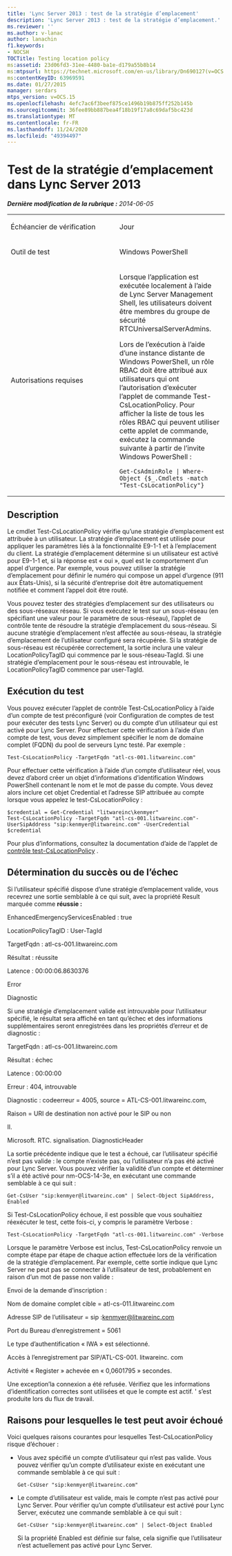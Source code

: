 ```yaml
---
title: 'Lync Server 2013 : test de la stratégie d’emplacement'
description: 'Lync Server 2013 : test de la stratégie d’emplacement.'
ms.reviewer: ''
ms.author: v-lanac
author: lanachin
f1.keywords:
- NOCSH
TOCTitle: Testing location policy
ms:assetid: 23d06fd3-31ee-4480-ba1e-d179a55b8b14
ms:mtpsurl: https://technet.microsoft.com/en-us/library/Dn690127(v=OCS.15)
ms:contentKeyID: 63969591
ms.date: 01/27/2015
manager: serdars
mtps_version: v=OCS.15
ms.openlocfilehash: 4efc7ac6f3beef875ce1496b19b875ff252b145b
ms.sourcegitcommit: 36fee89bb887bea4f18b19f17a8c69daf5bc423d
ms.translationtype: MT
ms.contentlocale: fr-FR
ms.lasthandoff: 11/24/2020
ms.locfileid: "49394497"
---
```

# <a name="testing-location-policy-in-lync-server-2013"></a>Test de la stratégie d’emplacement dans Lync Server 2013

<div data-xmlns="http://www.w3.org/1999/xhtml">

<div class="topic" data-xmlns="http://www.w3.org/1999/xhtml" data-msxsl="urn:schemas-microsoft-com:xslt" data-cs="https://msdn.microsoft.com/">

<div data-asp="https://msdn2.microsoft.com/asp">



</div>

<div id="mainSection">

<div id="mainBody">

<span> </span>

_**Dernière modification de la rubrique :** 2014-06-05_


<table>
<colgroup>
<col style="width: 50%" />
<col style="width: 50%" />
</colgroup>
<tbody>
<tr class="odd">
<td><p>Échéancier de vérification</p></td>
<td><p>Jour</p></td>
</tr>
<tr class="even">
<td><p>Outil de test</p></td>
<td><p>Windows PowerShell</p></td>
</tr>
<tr class="odd">
<td><p>Autorisations requises</p></td>
<td><p>Lorsque l’application est exécutée localement à l’aide de Lync Server Management Shell, les utilisateurs doivent être membres du groupe de sécurité RTCUniversalServerAdmins.</p>
<p>Lors de l’exécution à l’aide d’une instance distante de Windows PowerShell, un rôle RBAC doit être attribué aux utilisateurs qui ont l’autorisation d’exécuter l’applet de commande Test-CsLocationPolicy. Pour afficher la liste de tous les rôles RBAC qui peuvent utiliser cette applet de commande, exécutez la commande suivante à partir de l’invite Windows PowerShell :</p>
<pre><code>Get-CsAdminRole | Where-Object {$_.Cmdlets -match &quot;Test-CsLocationPolicy&quot;}</code></pre></td>
</tr>
</tbody>
</table>


<div>

## <a name="description"></a>Description

Le cmdlet Test-CsLocationPolicy vérifie qu’une stratégie d’emplacement est attribuée à un utilisateur. La stratégie d’emplacement est utilisée pour appliquer les paramètres liés à la fonctionnalité E9-1-1 et à l’emplacement du client. La stratégie d’emplacement détermine si un utilisateur est activé pour E9-1-1 et, si la réponse est « oui », quel est le comportement d’un appel d’urgence. Par exemple, vous pouvez utiliser la stratégie d’emplacement pour définir le numéro qui compose un appel d’urgence (911 aux États-Unis), si la sécurité d’entreprise doit être automatiquement notifiée et comment l’appel doit être routé.

Vous pouvez tester des stratégies d’emplacement sur des utilisateurs ou des sous-réseaux réseau. Si vous exécutez le test sur un sous-réseau (en spécifiant une valeur pour le paramètre de sous-réseau), l’applet de contrôle tente de résoudre la stratégie d’emplacement du sous-réseau. Si aucune stratégie d’emplacement n’est affectée au sous-réseau, la stratégie d’emplacement de l’utilisateur configuré sera récupérée. Si la stratégie de sous-réseau est récupérée correctement, la sortie inclura une valeur LocationPolicyTagID qui commence par le sous-réseau-TagId. Si une stratégie d’emplacement pour le sous-réseau est introuvable, le LocationPolicyTagID commence par user-TagId.

</div>

<div>

## <a name="running-the-test"></a>Exécution du test

Vous pouvez exécuter l’applet de contrôle Test-CsLocationPolicy à l’aide d’un compte de test préconfiguré (voir Configuration de comptes de test pour exécuter des tests Lync Server) ou du compte d’un utilisateur qui est activé pour Lync Server. Pour effectuer cette vérification à l’aide d’un compte de test, vous devez simplement spécifier le nom de domaine complet (FQDN) du pool de serveurs Lync testé. Par exemple :

    Test-CsLocationPolicy -TargetFqdn "atl-cs-001.litwareinc.com"

Pour effectuer cette vérification à l’aide d’un compte d’utilisateur réel, vous devez d’abord créer un objet d’informations d’identification Windows PowerShell contenant le nom et le mot de passe du compte. Vous devez alors inclure cet objet Credential et l’adresse SIP attribuée au compte lorsque vous appelez le test-CsLocationPolicy :

    $credential = Get-Credential "litwareinc\kenmyer"
    Test-CsLocationPolicy -TargetFqdn "atl-cs-001.litwareinc.com"-UserSipAddress "sip:kenmyer@litwareinc.com" -UserCredential $credential

Pour plus d’informations, consultez la documentation d’aide de l’applet de [contrôle test-CsLocationPolicy](https://docs.microsoft.com/powershell/module/skype/Test-CsLocationPolicy) .

</div>

<div>

## <a name="determining-success-or-failure"></a>Détermination du succès ou de l’échec

Si l’utilisateur spécifié dispose d’une stratégie d’emplacement valide, vous recevrez une sortie semblable à ce qui suit, avec la propriété Result marquée comme **réussie :**

EnhancedEmergencyServicesEnabled : true

LocationPolicyTagID : User-TagId

TargetFqdn : atl-cs-001.litwareinc.com

Résultat : réussite

Latence : 00:00:06.8630376

Error

Diagnostic

Si une stratégie d’emplacement valide est introuvable pour l’utilisateur spécifié, le résultat sera affiché en tant qu’échec et des informations supplémentaires seront enregistrées dans les propriétés d’erreur et de diagnostic :

TargetFqdn : atl-cs-001.litwareinc.com

Résultat : échec

Latence : 00:00:00

Erreur : 404, introuvable

Diagnostic : codeerreur = 4005, source = ATL-CS-001.litwareinc.com,

Raison = URI de destination non activé pour le SIP ou non

Il.

Microsoft. RTC. signalisation. DiagnosticHeader

La sortie précédente indique que le test a échoué, car l’utilisateur spécifié n’est pas valide : le compte n’existe pas, ou l’utilisateur n’a pas été activé pour Lync Server. Vous pouvez vérifier la validité d’un compte et déterminer s’il a été activé pour nm-OCS-14-3e, en exécutant une commande semblable à ce qui suit :

    Get-CsUser "sip:kenmyer@litwareinc.com" | Select-Object SipAddress, Enabled

Si Test-CsLocationPolicy échoue, il est possible que vous souhaitiez réexécuter le test, cette fois-ci, y compris le paramètre Verbose :

    Test-CsLocationPolicy -TargetFqdn "atl-cs-001.litwareinc.com" -Verbose

Lorsque le paramètre Verbose est inclus, Test-CsLocationPolicy renvoie un compte étape par étape de chaque action effectuée lors de la vérification de la stratégie d’emplacement. Par exemple, cette sortie indique que Lync Server ne peut pas se connecter à l’utilisateur de test, probablement en raison d’un mot de passe non valide :

Envoi de la demande d’inscription :

Nom de domaine complet cible = atl-cs-011.litwareinc.com

Adresse SIP de l’utilisateur = sip :kenmyer@litwareinc.com

Port du Bureau d’enregistrement = 5061

Le type d’authentification « IWA » est sélectionné.

Accès à l’enregistrement par SIP/ATL-CS-001. litwareinc. com

Activité « Register » achevée en « 0,0601795 » secondes.

Une exception’la connexion a été refusée. Vérifiez que les informations d’identification correctes sont utilisées et que le compte est actif. ' s’est produite lors du flux de travail.

</div>

<div>

## <a name="reasons-why-the-test-might-have-failed"></a>Raisons pour lesquelles le test peut avoir échoué

Voici quelques raisons courantes pour lesquelles Test-CsLocationPolicy risque d’échouer :

  - Vous avez spécifié un compte d’utilisateur qui n’est pas valide. Vous pouvez vérifier qu’un compte d’utilisateur existe en exécutant une commande semblable à ce qui suit :
    
        Get-CsUser "sip:kenmyer@litwareinc.com"

  - Le compte d’utilisateur est valide, mais le compte n’est pas activé pour Lync Server. Pour vérifier qu’un compte d’utilisateur est activé pour Lync Server, exécutez une commande semblable à ce qui suit :
    
        Get-CsUser "sip:kenmyer@litwareinc.com" | Select-Object Enabled
    
    Si la propriété Enabled est définie sur false, cela signifie que l’utilisateur n’est actuellement pas activé pour Lync Server.

</div>

</div>

<span> </span>

</div>

</div>

</div>

